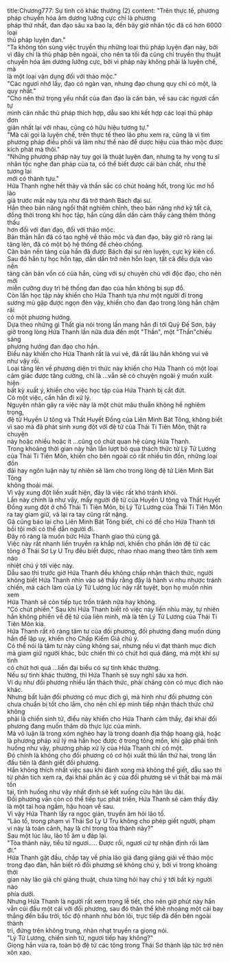 title:Chương777: Sự tình có khác thường (2)
content:
"Trên thực tế, phương pháp chuyển hóa âm dương lưỡng cực chỉ là phương<br>pháp thứ nhất, đan đạo sâu xa bao la, đến bây giờ nhân tộc đã có hơn 6000 loại<br>thủ pháp luyện đan."<br>"Ta không tôn sùng việc truyền thụ những loại thủ pháp luyện đan này, bởi<br>vì đây chỉ là thủ pháp bên ngoài, cho nên ta tối đa cũng chỉ truyền thụ thuật<br>chuyển hóa âm dương lưỡng cực, bởi vì pháp này không phải là luyện chế, mà<br>là một loại vận dụng đối với thảo mộc."<br>"Các ngươi nhớ lấy, đạo có ngàn vạn, nhưng đạo chung quy chỉ có một, là<br>quy nhất."<br>"Cho nên thứ trọng yếu nhất của đan đạo là căn bản, về sau các ngươi cần tự<br>mình cân nhắc thủ pháp thích hợp, dẫu sao khi kết hợp các loại thủ pháp đơn<br>giản nhất lại với nhau, cũng có hữu hiệu tương tự."<br>"Mà cái gọi là luyện chế, trên thực tế theo lão phu xem ra, cũng là vì tìm<br>phương pháp điều phối và làm như thế nào để dược hiệu của thảo mộc được<br>kích phát mà thôi."<br>"Những phương pháp này tuy gọi là thuật luyện đan, nhưng ta hy vọng tu sĩ<br>nhân tộc nghe đan pháp của ta, có thể biết được cái bản chất, như thế tương lai<br>mới có thành tựu."<br>Hứa Thanh nghe hết thảy và thần sắc có chút hoảng hốt, trong lúc mơ hồ lão<br>giả trước mắt này tựa như đã trở thành Bách đại sư.<br>Hắn theo bản năng ngồi thật nghiêm chỉnh, theo bản năng nhớ kỹ tất cả,<br>đồng thời trong khi học tập, hắn cũng dần dần cảm thấy càng thêm thông thấu<br>hơn đối với đan đạo, đối với thảo mộc.<br>Bản thân hắn đã có tạo nghệ về thảo mộc và đan đạo, bây giờ rõ ràng lại<br>tăng lên, đã có một bộ hệ thống để chèo chống.<br>Căn bản nền tảng của hắn đã được Bách đại sư rèn luyện, cực kỳ kiên cố.<br>Sau đó hắn tự học hỗn tạp, dần dần trở nên hỗn loạn, tất cả đều dựa vào nền<br>tảng căn bản vốn có của hắn, cùng với sự chuyên chú với độc đạo, cho nên mới<br>miễn cưỡng duy trì hệ thống đan đạo của hắn không bị sụp đổ.<br>Còn lần học tập này khiến cho Hứa Thanh tựa như một người đi trong<br>sương mù gặp được ngọn đèn vậy, khiến cho đan đạo trong lòng hắn chậm rãi<br>có một phương hướng.<br>Dựa theo những gì Thất gia nói trong lần mang hắn đi tới Quỷ Đế Sơn, bây<br>giờ trong lòng Hứa Thanh lần nữa đưa đến một "Thần", một "Thần"chiếu sáng<br>phương hướng đan đạo cho hắn.<br>Điều này khiến cho Hứa Thanh rất là vui vẻ, đã rất lâu hắn không vui vẻ<br>như vậy rồi.<br>Loại tăng lên về phương diện tri thức này khiến cho Hứa Thanh có một loại<br>cảm giác được tăng cường, chỉ là …vẫn sẽ có chuyện ngoài ý muốn xuất hiện<br>bất kỳ xuất ý, khiến cho việc học tập của Hứa Thanh bị cắt đứt.<br>Có một việc, cần hắn đi xử lý.<br>Nguyên nhân gây ra việc này là một chút mâu thuẫn không hề nghiêm trọng,<br>đệ tử Huyền U tông và Thất Huyết Đồng của Liên Minh Bát Tông, không biết<br>vì sao mà đã phát sinh xung đột với đệ tử của Thái Ti Tiên Môn, thật ra chuyện<br>này hoặc nhiều hoặc ít …cũng có chút quan hệ cùng Hứa Thanh.<br>Trong khoảng thời gian này hắn lần lượt bỏ qua thách thức từ Lý Tử Lương<br>của Thái Ti Tiên Môn, khiến cho bên ngoài có rất nhiều tin đồn, những loại đồn<br>đãi hay ngôn luận này tự nhiên sẽ làm cho trong lòng đệ tử Liên Minh Bát Tông<br>không thoải mái.<br>Vì vậy xung đột liền xuất hiện, đây là việc rất khó tránh khỏi.<br>Lần này chính là như vậy, mấy người đệ tử của Huyền U tông và Thất Huyết<br>Đồng xung đột ở chỗ Thái Ti Tiên Môn, bị Lý Tử Lương của Thái Ti Tiên Môn<br>ra tay giam giữ, vả lại ra tay cũng rất nặng.<br>Gã cũng báo lại cho Liên Minh Bát Tông biết, chỉ có để cho Hứa Thanh tới<br>bồi tội mới có thể dẫn người đi.<br>Đây rõ ràng là muốn bức Hứa Thanh giao thủ cùng gã.<br>Việc này rất nhanh liền truyền ra khắp nơi, khiến cho phần lớn đệ tử các<br>tông ở Thái Sơ Ly U Trụ đều biết được, nhao nhao mang theo tâm tính xem náo<br>nhiệt chú ý tới việc này.<br>Dẫu sao thì trước giờ Hứa Thanh đều không chấp nhận thách thức, người<br>không biết Hứa Thanh nhìn vào sẽ thấy rằng đây là hành vi nhu nhược tránh<br>chiến, mà cách làm của Lý Tử Lương lúc này rất tuyệt, bọn họ muốn nhìn xem<br>Hứa Thanh sẽ còn tiếp tục trốn tránh nữa hay không.<br>"Có chút phiền." Sau khi Hứa Thanh biết rõ việc này liền nhíu mày, tự nhiên<br>hắn không phiền về đệ tử của liên minh, mà là tên Lý Tử Lương của Thái Ti<br>Tiên Môn kia.<br>Hứa Thanh rất rõ ràng tâm tư của đối phương, đối phương đang muốn dùng<br>hắn để lập uy, khiến cho Chấp Kiếm Giả chú ý.<br>Có thể nói là tâm tư này cũng không sai, nhưng nếu vì đạt thành mục đích<br>mà giam giữ người khác, bức chiến thì có chút hơi quá đáng, mà một khi sự tình<br>có chút hơi quá …liền đại biểu có sự tình khác thường.<br>Nếu sự tình khác thường, thì Hứa Thanh sẽ suy nghĩ sâu xa hơn.<br>Ví dụ như đối phương nhiều lần thách thức, phải chăng còn có mục đích nào<br>khác.<br>Nhưng bất luận đối phương có mục đích gì, mà hình như đối phương còn<br>chưa chuẩn bị tốt cho lắm, cho nên chỉ ép mình tiếp nhận thách thức chứ không<br>phải là chiến sinh tử, điều này khiến cho Hứa Thanh cảm thấy, đại khái đối<br>phương đang muốn thăm dò thực lực của mình.<br>Mà vô luận là trong xóm nghèo hay là trong doanh địa thập hoang giả, hoặc<br>là phương pháp xử lý mà hắn học được ở trong tông môn, khi gặp phải tình<br>huống như vậy, phương pháp xử lý của Hứa Thanh chỉ có một.<br>Đó chính là không cho đối phương có cơ hội xuất thủ lần thứ hai, trong lần<br>đầu tiên là đánh giết đối phương.<br>Hắn không thích nhất việc sau khi đánh xong mà không thể giết, dẫu sao thì<br>từ phân tích xem ra, đại khái phần ác ý của đối phương sẽ vì thất bại mà mãi tồn<br>tại, tình huống như vậy nhất định sẽ kết xuống cừu hận lâu dài.<br>Đối phương vẫn còn có thể tiếp tục phát triển, Hứa Thanh sẽ cảm thấy đây<br>là một tai hoạ ngầm, hậu hoạn về sau.<br>Vì vậy Hứa Thanh lấy ra ngọc giản, truyền âm hỏi lão tổ.<br>"Lão tổ, trong phạm vi Thái Sơ Ly U Trụ không cho phép giết người, phạm<br>vi này là toàn cảnh, hay là chỉ trong tòa thành này?"<br>Sau một lúc lâu, lão tổ âm u đáp lại.<br>"Tòa thành này, tiểu tử ngươi..... Được rồi, ngươi cứ tự nhận định rồi làm<br>đi."<br>Hứa Thanh gật đầu, chắp tay về phía lão giả đang giảng giải về thảo mộc<br>trong đạo đàn, hắn biết rõ đối phương sẽ không chú ý, bởi vì trong khoảng thời<br>gian này lão giả chỉ giảng thuật, chưa từng hỏi hay chú ý tới bất kỳ người nào<br>phía dưới.<br>Nhưng Hứa Thanh là người rất xem trọng lễ tiết, cho nên giờ phút này hắn<br>vẫn cúi đầu một cái với đối phương, sau đó thân thể khẽ nhoáng một cái bay<br>thẳng đến bầu trời, tốc độ nhanh như bôn lôi, trực tiếp đã đến bên ngoài thành<br>trì, đứng trên không trung, nhàn nhạt truyền ra giọng nói.<br>"Lý Tử Lương, chiến sinh tử, ngươi tiếp hay không?"<br>Giọng hắn vừa ra, toàn bộ đệ tử các tông trong Thái Sơ thành lập tức trở nên<br>xôn xao.